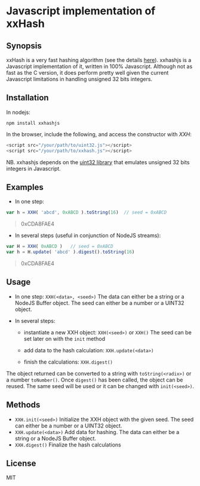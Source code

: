 # Javascript implementation of xxHash

## Synopsis

xxHash is a very fast hashing algorithm (see the details [here](https://code.google.com/p/xxhash/)). xxhashjs is a Javascript implementation of it, written in 100% Javascript. Although not as fast as the C version, it does perform pretty well given the current Javascript limitations in handling unsigned 32 bits integers.


## Installation

In nodejs:

    npm install xxhashjs

In the browser, include the following, and access the constructor with _XXH_:

```javascript
<script src="/your/path/to/uint32.js"></script>
<script src="/your/path/to/xxhash.js"></script>
```

NB. xxhashjs depends on the [uint32 library](https://github.com/pierrec/js-cuint) that emulates unsigned 32 bits integers in Javascript.


## Examples

* In one step:
```javascript
var h = XXH( 'abcd', 0xABCD ).toString(16)	// seed = 0xABCD
```
> 0xCDA8FAE4

* In several steps (useful in conjunction of NodeJS streams):
```javascript
var H = XXH( 0xABCD )	// seed = 0xABCD
var h = H.update( 'abcd' ).digest().toString(16)
```
> 0xCDA8FAE4


## Usage

* In one step:
`XXH(<data>, <seed>)`
The data can either be a string or a NodeJS Buffer object.
The seed can either be a number or a UINT32 object.

* In several steps:
	* instantiate a new XXH object:
`XXH(<seed>)` or `XXH()`
The seed can be set later on with the `init` method

	* add data to the hash calculation:
`XXH.update(<data>)`

	* finish the calculations:
`XXH.digest()`

The object returned can be converted to a string with `toString(<radix>)` or a number `toNumber()`.
Once `digest()` has been called, the object can be reused. The same seed will be used or it can be changed with `init(<seed>)`.


## Methods

* `XXH.init(<seed>)`
Initialize the XXH object with the given seed. The seed can either be a number or a UINT32 object.
* `XXH.update(<data>)`
Add data for hashing. The data can either be a string or a NodeJS Buffer object.
* `XXH.digest()`
Finalize the hash calculations


## License

MIT